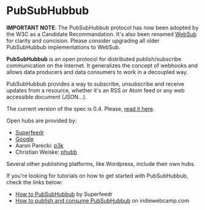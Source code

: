 PubSubHubbub
============

__IMPORTANT NOTE__: The PubSubHubbub protocol has now been adopted by the W3C as a Candidate Recommandation. It's also been renamed [WebSub](https://github.com/w3c/websub) for clarity and concision. Please consider upgrading all older PubSubHubbub implementations to WebSub.


**PubSubHubbub** is an open protocol for distributed publish/subscribe communication on the Internet. It generalizes the concept of webhooks
and allows data producers and data consumers to work in a decoupled way.

PubSubHubbub provides a way to subscribe, unsubscribe and receive updates from a resource, whether it's an RSS or Atom feed or any web accessible document (JSON...).

The current version of the spec is 0.4. Please, [read it here](http://pubsubhubbub.github.io/PubSubHubbub/pubsubhubbub-core-0.4.html).

Open hubs are provided by:
* [Superfeedr](http://pubsubhubbub.superfeedr.com/)
* [Google](http://pubsubhubbub.appspot.com/)
* Aaron Parecki: [p3k](https://switchboard.p3k.io/)
* Christian Weiske: [phubb](http://phubb.cweiske.de/)

Several other publishing platforms, like Wordpress, include their own hubs.

If you're looking for tutorials on how to get started with PubSubHubbub, check the links below:
* [How to PubSubHubbub](http://blog.superfeedr.com/howto-pubsubhubbub/) by Superfeedr
* [How to publish and consume PubSubHubbub](http://indiewebcamp.com/How_to_publish_and_consume_PubSubHubbub) on indiewebcamp.com

